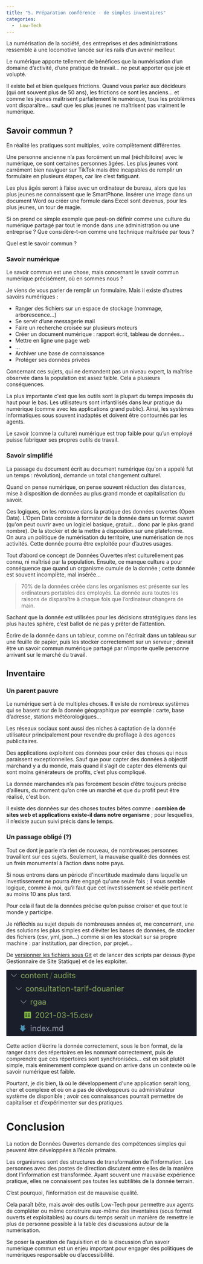 ```yaml
---
title: "5. Préparation conférence - de simples inventaires"
categories:
  -  Low-Tech
---
```


La numérisation de la société, des entreprises et des administrations ressemble à une locomotive lancée sur les rails d’un avenir meilleur.

Le numérique apporte tellement de bénéfices que la numérisation d’un domaine d’activité, d’une pratique de travail… ne peut apporter que joie et volupté. 

Il existe bel et bien quelques frictions. Quand vous parlez aux décideurs (qui ont souvent plus de 50 ans), les frictions ce sont les anciens… et comme les jeunes maîtrisent parfaitement le numérique, tous les problèmes vont disparaître… sauf que les plus jeunes ne maîtrisent pas vraiment le numérique.

## Savoir commun ?

En réalité les pratiques sont multiples, voire complètement différentes.

Une personne ancienne n’a pas forcément un mal (rédhibitoire) avec le numérique, ce sont certaines personnes âgées. Les plus jeunes vont carrément bien naviguer sur TikTok mais être incapables de remplir un formulaire en plusieurs étapes, car lire c’est fatiguant.

Les plus âgés seront à l’aise avec un ordinateur de bureau, alors que les plus jeunes ne connaissent que le SmartPhone. Insérer une image dans un document Word ou créer une formule dans Excel sont devenus, pour les plus jeunes, un tour de magie.

Si on prend ce simple exemple que peut-on définir comme une culture du numérique partagé par tout le monde dans une administration ou une entreprise ? Que considère-t-on comme une technique maîtrisée par tous ?

Quel est le savoir commun ?

### Savoir numérique

Le savoir commun est une chose, mais concernant le savoir commun numérique précisément, où en sommes nous ?

Je viens de vous parler de remplir un formulaire. Mais il existe d’autres savoirs numériques :

 * Ranger des fichiers sur un espace de stockage (nommage, arborescence…)
 * Se servir d’une messagerie mail
 * Faire un recherche croisée sur plusieurs moteurs
 * Créer un document numérique : rapport écrit, tableau de données…
 * Mettre en ligne une page web
 * …
 * Archiver une base de connaissance
 * Protéger ses données privées

Concernant ces sujets, qui ne demandent pas un niveau expert, la maîtrise observée dans la population est assez faible. Cela a plusieurs conséquences.

La plus importante c'est que les outils sont la plupart du temps imposés du haut pour le bas. Les utilisateurs sont infantilisés dans leur pratique du numérique (comme avec les applications grand public). Ainsi, les systèmes informatiques sous souvent inadaptés et doivent être contournés par les agents.

Le savoir (comme la culture) numérique est trop faible pour qu’un employé puisse fabriquer ses propres outils de travail.

### Savoir simplifié

La passage du document écrit au document numérique (qu'on a appelé fut un temps : révolution), demande un total changement culturel.

Quand on pense numérique, on pense souvent réduction des distances, mise à disposition de données au plus grand monde et capitalisation du savoir.

Ces logiques, on les retrouve dans la pratique des données ouvertes (Open Data). L’Open Data consiste à formater de la donnée dans un format ouvert (qu'on peut ouvrir avec un logiciel basique, gratuit… donc par le plus grand nombre). De la stocker et de la mettre à disposition sur une plateforme.     
On aura un politique de numérisation du territoire, une numérisation de nos activités. Cette donnée pourra être exploitée pour d’autres usages.

Tout d’abord ce concept de Données Ouvertes n’est culturellement pas connu, ni maîtrisé par la population. Ensuite, ce manque culture a pour conséquence que quand un organisme cumule de la donnée ; cette donnée est souvent incomplète, mal insérée… 

> 70% de la données créée dans les organismes est présente sur les ordinateurs portables des employés. La donnée aura toutes les raisons de disparaître à chaque fois que l’ordinateur changera de main.

Sachant que la donnée est utilisées pour les décisions stratégiques dans les plus hautes sphère, c’est ballot de ne pas y prêter de l’attention.

Écrire de la donnée dans un tableur, comme on l'écrirait dans un tableau sur une feuille de papier, puis les stocker correctement sur un serveur ; devrait être un savoir commun numérique partagé par n’importe quelle personne arrivant sur le marché du travail.

## Inventaire

### Un parent pauvre

Le numérique sert à de multiples choses. Il existe de nombreux systèmes qui se basent sur de la donnée géographique par exemple : carte, base d’adresse, stations météorologiques… 

Les réseaux sociaux sont aussi des niches à captation de la donnée utilisateur principalement pour revendre du profilage à des agences publicitaires.

Des applications exploitent ces données pour créer des choses qui nous paraissent exceptionnelles. Sauf que pour capter des données à objectif marchand y a du monde, mais quand il s’agit de capter des éléments qui sont moins générateurs de profits, c’est plus compliqué.

La donnée marchandes n’a pas forcément besoin d’être toujours précise d’ailleurs, du moment qu’on crée un marché et que du profit peut être réalisé, c'est bon.

Il existe des données sur des choses toutes bêtes comme : **combien de sites web et applications existe-il dans notre organisme** ; pour lesquelles, il n’existe aucun suivi précis dans le temps.

### Un passage obligé (?)

Tout ce dont je parle n’a rien de nouveau, de nombreuses personnes travaillent sur ces sujets. Seulement, la mauvaise qualité des données est un frein monumental à l’action dans notre pays.

Si nous entrons dans un période d'incertitude maximale dans laquelle un investissement ne pourra être engagé qu'une seule fois ; il vous semble logique, comme à moi, qu‘il faut que cet investissement se révèle pertinent au moins 10 ans plus tard.

Pour cela il faut de la données précise qu’on puisse croiser et que tout le monde y participe.

Je réfléchis au sujet depuis de nombreuses années et, me concernant, une des solutions les plus simples est d’éviter les bases de données, de stocker des fichiers (csv, yml, json…) comme si on les stockait sur sa propre machine : par institution, par direction, par projet…

De [versionner les fichiers sous Git](https://markdown.data-ensta.fr/s/introduction-versioning-git) et de lancer des scripts par dessus (type Gestionnaire de Site Statique) et de les exploiter.

![Exemple d’arborescence de stockage de fichier - Frago](/assets/illustration-arbo.png)

Cette action d’écrire la donnée correctement, sous le bon format, de la ranger dans des répertoires en les nommant correctement, puis de comprendre que ces répertoires sont synchronisées… est en soit plutôt simple, mais éminemment complexe quand on arrive dans un contexte où le savoir numérique est faible.

Pourtant, je dis bien, là où le développement d'une application serait long, cher et complexe et où on a pas de développeurs ou administrateur système de disponible ; avoir ces connaissances pourrait permettre de capitaliser et d’expérimenter sur des pratiques.

# Conclusion

La notion de Données Ouvertes demande des compétences simples qui peuvent être développées à l’école primaire.

Les organismes sont des structures de transformation de l’information. Les personnes avec des postes de direction discutent entre elles de la manière dont l’information est transformée. Ayant souvent une mauvaise expérience pratique, elles ne connaissent pas toutes les subtilités de la donnée terrain.

C’est pourquoi, l’information est de mauvaise qualité.

Cela paraît bête, mais avoir des outils Low-Tech pour permettre aux agents de compléter ou même construire eux-même des inventaires (sous format ouverts et exploitables) au cours du temps serait un manière de remettre le plus de personne possible à la table des discussions autour de la numérisation.

Se poser la question de l’aquisition et de la discussion d’un savoir numérique commun est un enjeu important pour engager des politiques de numériques responsable ou d’accessibilité.



